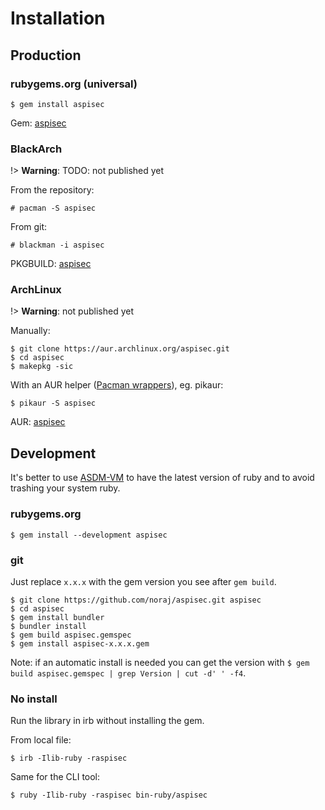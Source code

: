 # Installation

## Production

<!-- tabs:start -->

### **rubygems.org (universal)**

```
$ gem install aspisec
```

Gem: [aspisec](https://rubygems.org/gems/aspisec)

### **BlackArch**

!> **Warning**: TODO: not published yet

From the repository:

```
# pacman -S aspisec
```

From git:

```
# blackman -i aspisec
```

PKGBUILD: [aspisec](https://github.com/BlackArch/blackarch/blob/master/packages/aspisec/PKGBUILD)

### **ArchLinux**

!> **Warning**: not published yet

Manually:

```
$ git clone https://aur.archlinux.org/aspisec.git
$ cd aspisec
$ makepkg -sic
```

With an AUR helper ([Pacman wrappers](https://wiki.archlinux.org/index.php/AUR_helpers#Pacman_wrappers)), eg. pikaur:

```
$ pikaur -S aspisec
```

AUR: [aspisec](https://aur.archlinux.org/packages/aspisec/)

<!-- tabs:end -->

## Development

It's better to use [ASDM-VM](https://asdf-vm.com/) to have the latest version of ruby and to avoid trashing your system ruby.

<!-- tabs:start -->

### **rubygems.org**

```
$ gem install --development aspisec
```

### **git**

Just replace `x.x.x` with the gem version you see after `gem build`.

```
$ git clone https://github.com/noraj/aspisec.git aspisec
$ cd aspisec
$ gem install bundler
$ bundler install
$ gem build aspisec.gemspec
$ gem install aspisec-x.x.x.gem
```

Note: if an automatic install is needed you can get the version with `$ gem build aspisec.gemspec | grep Version | cut -d' ' -f4`.

### **No install**

Run the library in irb without installing the gem.

From local file:

```
$ irb -Ilib-ruby -raspisec
```

Same for the CLI tool:

```
$ ruby -Ilib-ruby -raspisec bin-ruby/aspisec
```

<!-- tabs:end -->
